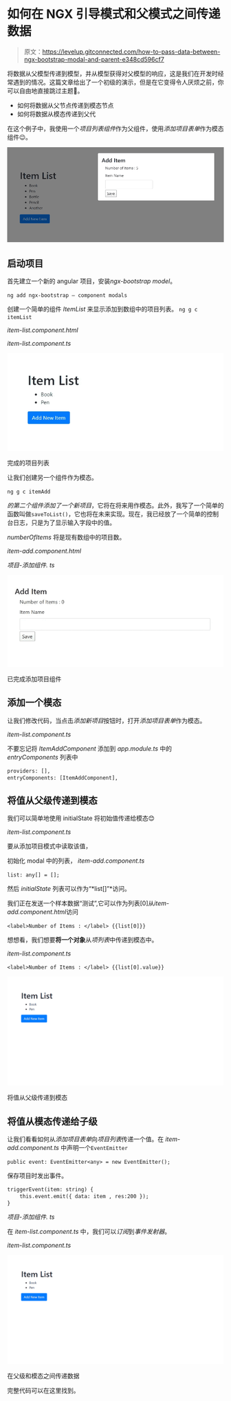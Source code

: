 # 如何在 NGX 引导模式和父模式之间传递数据

> 原文：<https://levelup.gitconnected.com/how-to-pass-data-between-ngx-bootstrap-modal-and-parent-e348cd596cf7>

将数据从父模型传递到模型，并从模型获得对父模型的响应，这是我们在开发时经常遇到的情况。这篇文章给出了一个初级的演示，但是在它变得令人厌烦之前，你可以自由地直接跳过主题🤠。

*   如何将数据从父节点传递到模态节点
*   如何将数据从模态传递到父代

在这个例子中，我使用一个*项目列表组件*作为父组件，使用*添加项目表单*作为模态组件😉。

![](img/bbfb5eadc3bac16644f5ea205db6d733.png)

## 启动项目

首先建立一个新的 angular 项目，安装*ngx-bootstrap model*。

`ng add ngx-bootstrap — component modals`

创建一个简单的组件 *ItemList* 来显示添加到数组中的项目列表。
`ng g c itemList`

*item-list.component.html*

*item-list.component.ts*

![](img/f045783ef022ca81c6016ef132127d3a.png)

完成的项目列表

让我们创建另一个组件作为模态。

`ng g c itemAdd`

*的第二个组件添加了一个新项目*，它将在将来用作模态。此外，我写了一个简单的函数叫做`saveToList()`，它也将在未来实现。现在，我已经放了一个简单的控制台日志，只是为了显示输入字段中的值。

*numberOfItems* 将是现有数组中的项目数。

*item-add.component.html*

*项目-添加组件. ts*

![](img/cd77f2c4a435e78e891142e12ec44b8b.png)

已完成添加项目组件

## 添加一个模态

让我们修改代码，当点击*添加新项目*按钮时，打开*添加项目表单*作为模态。

*item-list.component.ts*

不要忘记将 *ItemAddComponent* 添加到 *app.module.ts* 中的 *entryComponents* 列表中

```
providers: [],
entryComponents: [ItemAddComponent],
```

## 将值从父级传递到模态

我们可以简单地使用 initialState 将初始值传递给模态😊

*item-list.component.ts*

要从添加项目模式中读取该值，

初始化 modal 中的列表， *item-add.component.ts*

`list: any[] = [];`

然后 *initialState* 列表可以作为“*list[]”*访问。

我们正在发送一个样本数据“测试”,它可以作为列表[0]从*item-add.component.html*访问

`<label>Number of Items : </label> {{list[0]}}`

想想看，我们想要**将一个对象**从*项列表*中传递到模态中。

*item-list.component.ts*

`<label>Number of Items : </label> {{list[0].value}}`

![](img/30fb87ea691e529943ad88d7fbe27e88.png)

将值从父级传递到模态

## 将值从模态传递给子级

让我们看看如何从*添加项目表单*向*项目列表*传递一个值。在 *item-add.component.ts* 中声明一个`EventEmitter`

`public event: EventEmitter<any> = new EventEmitter();`

保存项目时发出事件。

```
triggerEvent(item: string) {
    this.event.emit({ data: item , res:200 });
}
```

*项目-添加组件. ts*

在 *item-list.component.ts* 中，我们可以*订阅*到*事件发射器*。

*item-list.component.ts*

![](img/7e7177ba9474df6fef4426e08c63ecf5.png)

在父级和模态之间传递数据

完整代码可以在这里找到。